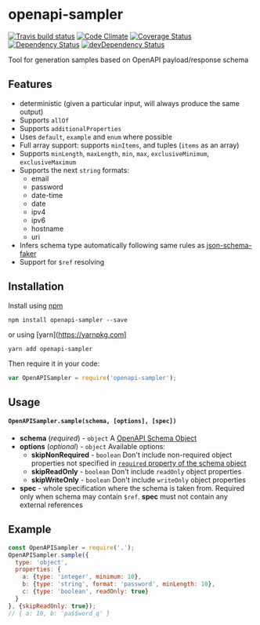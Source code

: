 # openapi-sampler

[![Travis build status](http://img.shields.io/travis/APIs-guru/openapi-sampler.svg?style=flat)](https://travis-ci.org/APIs-guru/openapi-sampler) [![Code Climate](https://codeclimate.com/github/APIs-guru/openapi-sampler/badges/gpa.svg)](https://codeclimate.com/github/APIs-guru/openapi-sampler) [![Coverage Status](https://coveralls.io/repos/APIs-guru/openapi-sampler/badge.svg?branch=master&service=github)](https://coveralls.io/github/APIs-guru/openapi-sampler?branch=master) [![Dependency Status](https://david-dm.org/APIs-guru/openapi-sampler.svg)](https://david-dm.org/APIs-guru/openapi-sampler) [![devDependency Status](https://david-dm.org/APIs-guru/openapi-sampler/dev-status.svg)](https://david-dm.org/APIs-guru/openapi-sampler#info=devDependencies)

Tool for generation samples based on OpenAPI payload/response schema

## Features
- deterministic (given a particular input, will always produce the same output)
- Supports `allOf`
- Supports `additionalProperties`
- Uses `default`, `example` and `enum` where possible
- Full array support: supports `minItems`, and tuples (`items` as an array)
- Supports `minLength`, `maxLength`, `min`, `max`, `exclusiveMinimum`, `exclusiveMaximum`
- Supports the next `string` formats:
  - email
  - password
  - date-time
  - date
  - ipv4
  - ipv6
  - hostname
  - uri
- Infers schema type automatically following same rules as [json-schema-faker](https://www.npmjs.com/package/json-schema-faker#inferred-types)
- Support for `$ref` resolving

## Installation

Install using [npm](https://docs.npmjs.com/getting-started/what-is-npm)

    npm install openapi-sampler --save

or using [yarn](https://yarnpkg.com]

    yarn add openapi-sampler
    
Then require it in your code:

```js
var OpenAPISampler = require('openapi-sampler');
```

## Usage
#### `OpenAPISampler.sample(schema, [options], [spec])`
- **schema** (_required_) - `object`
A [OpenAPI Schema Object](http://swagger.io/specification/#schemaObject)
- **options** (_optional_) - `object`
Available options:
  - **skipNonRequired** - `boolean`
  Don't include non-required object properties not specified in [`required` property of the schema object](https://swagger.io/docs/specification/data-models/data-types/#required)
  - **skipReadOnly** - `boolean`
  Don't include `readOnly` object properties
  - **skipWriteOnly** - `boolean`
  Don't include `writeOnly` object properties
- **spec** - whole specification where the schema is taken from. Required only when schema may contain `$ref`. **spec** must not contain any external references

## Example
```js
const OpenAPISampler = require('.');
OpenAPISampler.sample({
  type: 'object',
  properties: {
    a: {type: 'integer', minimum: 10},
    b: {type: 'string', format: 'password', minLength: 10},
    c: {type: 'boolean', readOnly: true}
  }
}, {skipReadOnly: true});
// { a: 10, b: 'pa$$word_q' }
```

